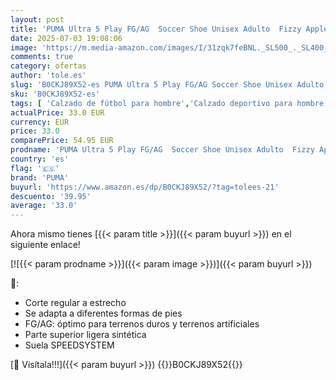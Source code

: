 ```yaml
---
layout: post
title: 'PUMA Ultra 5 Play FG/AG  Soccer Shoe Unisex Adulto  Fizzy Apple White-BLUEMAZING  45 EU'
date: 2025-07-03 19:08:06
image: 'https://m.media-amazon.com/images/I/31zqk7feBNL._SL500_._SL400_.jpg'
comments: true
category: ofertas
author: 'tole.es'
slug: 'B0CKJ89X52-es PUMA Ultra 5 Play FG/AG Soccer Shoe Unisex Adulto Fizzy...'
sku: 'B0CKJ89X52-es'
tags: [ 'Calzado de fútbol para hombre','Calzado deportivo para hombre','Moda','Moda Hombre','Zapatillas deportivas y de moda para hombre','Zapatos para hombre','apple','puma','🇪🇸', ]
actualPrice: 33.0 EUR
currency: EUR
price: 33.0
comparePrice: 54.95 EUR
prodname: 'PUMA Ultra 5 Play FG/AG  Soccer Shoe Unisex Adulto  Fizzy Apple White-BLUEMAZING  45 EU'
country: 'es'
flag: '🇪🇸'
brand: 'PUMA'
buyurl: 'https://www.amazon.es/dp/B0CKJ89X52/?tag=tolees-21'
descuento: '39.95'
average: '33.0'
---
```


Ahora mismo tienes [{{< param title >}}]({{< param buyurl >}}) en el siguiente enlace!

[![{{< param prodname >}}]({{< param image >}})]({{< param buyurl >}})

🔎:

- Corte regular a estrecho
- Se adapta a diferentes formas de pies
- FG/AG: óptimo para terrenos duros y terrenos artificiales
- Parte superior ligera sintética
- Suela SPEEDSYSTEM

[🛒 Visítala!!!]({{< param buyurl >}})
{{<world>}}B0CKJ89X52{{</world>}}
